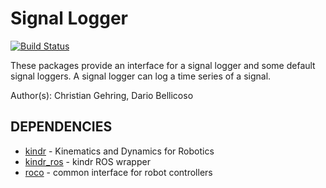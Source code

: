 Signal Logger
==============

[![Build Status](http://129.132.38.183:8080/buildStatus/icon?job=signal_logger)](http://129.132.38.183:8080/view/legged_robotics/job/signal_logger/)

These packages provide an interface for a signal logger and some default signal loggers.
A signal logger can log a time series of a signal.

Author(s): Christian Gehring, Dario Bellicoso

DEPENDENCIES
-----------------------------------------------------------------

* [kindr](https://github.com/ethz-asl/kindr) - Kinematics and Dynamics for Robotics
* [kindr_ros](https://github.com/ethz-asl/kindr_ros) - kindr ROS wrapper
* [roco](https://bitbucket.org/ethz-asl-lr/roco) - common interface for robot controllers